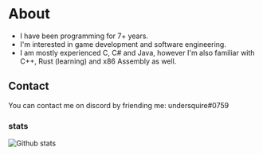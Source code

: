 # About
- I have been programming for 7+ years.
- I'm interested in game development and software engineering.
- I am mostly experienced C, C# and Java, however I'm also familiar with C++, Rust (learning) and x86 Assembly as well.

## Contact
You can contact me on discord by friending me: undersquire#0759

### stats
![Github stats](https://github-readme-stats.vercel.app/api?username=undersquire&show_icons=true&hide_border=true&theme=dark)
